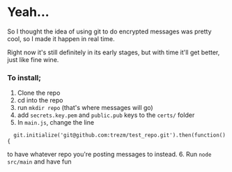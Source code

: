 # Yeah...

So I thought the idea of using git to do encrypted messages was pretty cool, so I made it happen in real time.

Right now it's still definitely in its early stages, but with time it'll get better, just like fine wine.

### To install;
1. Clone the repo
2. cd into the repo
3. run `mkdir repo` (that's where messages will go)
4. add `secrets.key.pem` and `public.pub` keys to the `certs/` folder
5. In `main.js`, change the line
```
  git.initialize('git@github.com:trezm/test_repo.git').then(function() {
```
to have whatever repo you're posting messages to instead.
6. Run `node src/main` and have fun
